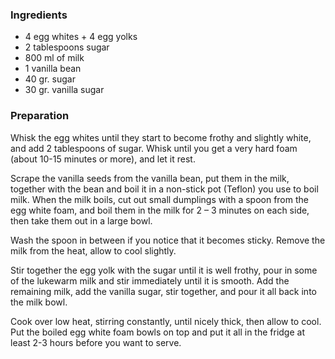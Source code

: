 
### Ingredients
- 4 egg whites + 4 egg yolks
- 2 tablespoons sugar
- 800 ml of milk
- 1 vanilla bean
- 40 gr. sugar
- 30 gr. vanilla sugar

### Preparation
Whisk the egg whites until they start to become frothy and slightly white, and add 2 tablespoons of sugar. Whisk until you get a very hard foam (about 10-15 minutes or more), and let it rest.

 Scrape the vanilla seeds from the vanilla bean, put them in the milk, together with the bean and boil it in a non-stick pot (Teflon) you use to boil milk. When the milk boils, cut out small dumplings with a spoon from the egg white foam, and boil them in the milk for 2 – 3 minutes on each side, then take them out in a large bowl.

 Wash the spoon in between if you notice that it becomes sticky. Remove the milk from the heat, allow to cool slightly.

 Stir together the egg yolk with the sugar until it is well frothy, pour in some of the lukewarm milk and stir immediately until it is smooth. Add the remaining milk, add the vanilla sugar, stir together, and pour it all back into the milk bowl.

 Cook over low heat, stirring constantly, until nicely thick, then allow to cool. Put the boiled egg white foam bowls on top and put it all in the fridge at least 2-3 hours before you want to serve.

  